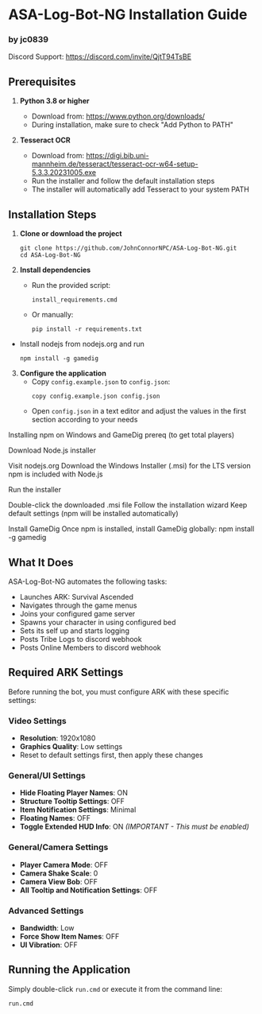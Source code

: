 # ASA-Log-Bot-NG Installation Guide
### by jc0839
Discord Support: https://discord.com/invite/QjtT94TsBE

## Prerequisites
1. **Python 3.8 or higher**
   - Download from: https://www.python.org/downloads/
   - During installation, make sure to check "Add Python to PATH"

2. **Tesseract OCR**
   - Download from: https://digi.bib.uni-mannheim.de/tesseract/tesseract-ocr-w64-setup-5.3.3.20231005.exe
   - Run the installer and follow the default installation steps
   - The installer will automatically add Tesseract to your system PATH

## Installation Steps
1. **Clone or download the project**
   ```
   git clone https://github.com/JohnConnorNPC/ASA-Log-Bot-NG.git
   cd ASA-Log-Bot-NG
   ```

2. **Install dependencies**
   - Run the provided script:
     ```
     install_requirements.cmd
     ```
   - Or manually:
     ```
     pip install -r requirements.txt
     ```

- Install nodejs from nodejs.org and run
  ```
  npm install -g gamedig
  ```

3. **Configure the application**
   - Copy `config.example.json` to `config.json`:
     ```
     copy config.example.json config.json
     ```
   - Open `config.json` in a text editor and adjust the values in the first section according to your needs




Installing npm on Windows and GameDig prereq (to get total players)

Download Node.js installer

Visit nodejs.org
Download the Windows Installer (.msi) for the LTS version
npm is included with Node.js

Run the installer

Double-click the downloaded .msi file
Follow the installation wizard
Keep default settings (npm will be installed automatically)

Install GameDig
Once npm is installed, install GameDig globally:
npm install -g gamedig

## What It Does
ASA-Log-Bot-NG automates the following tasks:
- Launches ARK: Survival Ascended
- Navigates through the game menus
- Joins your configured game server
- Spawns your character in using configured bed
- Sets its self up and starts logging
- Posts Tribe Logs to discord webhook
- Posts Online Members to discord webhook

## Required ARK Settings
Before running the bot, you must configure ARK with these specific settings:

### Video Settings
- **Resolution**: 1920x1080
- **Graphics Quality**: Low settings
- Reset to default settings first, then apply these changes

### General/UI Settings
- **Hide Floating Player Names**: ON
- **Structure Tooltip Settings**: OFF
- **Item Notification Settings**: Minimal
- **Floating Names**: OFF
- **Toggle Extended HUD Info**: ON *(IMPORTANT - This must be enabled)*

### General/Camera Settings
- **Player Camera Mode**: OFF
- **Camera Shake Scale**: 0
- **Camera View Bob**: OFF
- **All Tooltip and Notification Settings**: OFF


### Advanced Settings
- **Bandwidth**: Low
- **Force Show Item Names**: OFF
- **UI Vibration**: OFF

## Running the Application
Simply double-click `run.cmd` or execute it from the command line:
```
run.cmd
```
